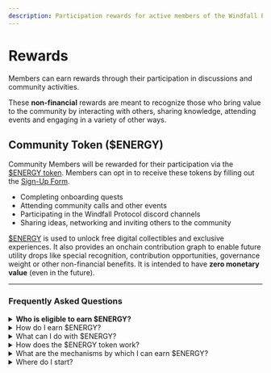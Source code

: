 ```yaml
---
description: Participation rewards for active members of the Windfall Protocol Community.
---
```


# Rewards

Members can earn rewards through their participation in discussions and community activities.

These **non-financial** rewards are meant to recognize those who bring value to the community by interacting with others, sharing knowledge, attending events and engaging in a variety of other ways.

## Community Token ($ENERGY)

Community Members will be rewarded for their participation via the [$ENERGY token](token.md). Members can opt in to receive these tokens by filling out the [Sign-Up Form](https://wreep.deform.cc/community-signup/).

* Completing onboarding quests
* Attending community calls and other events
* Participating in the Windfall Protocol discord channels
* Sharing ideas, networking and inviting others to the community

[$ENERGY](token.md) is used to unlock free digital collectibles and exclusive experiences. It also provides an onchain contribution graph to enable future utility drops like special recognition, contribution opportunities, governance weight or other non-financial benefits. It is intended to have **zero monetary value** (even in the future).

***

### Frequently Asked Questions

<details>

<summary><strong>Who is eligible to earn $ENERGY?</strong></summary>

Everyone in the Windfall Protocol project! Tokens go to members of the Project Community. You can join the Project Community [here](https://wp.docs.superbenefit.org/community/community).

</details>

<details>

<summary>How do I earn $ENERGY?</summary>

The token will be awarded to community members based on their contributions to the community conversations.

* For members of the Pilot Stakeholder Group this can be contributions to designs, giving feedback and voting to signal support for drafts of the Litepaper.
* For other Project Community members it can be things like starting or contributing to community conversations, bringing in new community members and sharing research and insights.

</details>

<details>

<summary>What can I do with $ENERGY?</summary>

$ENERGY builds up in your wallet and acts as a reputation metric. It demonstrates that you have been making valuable contributions to the community.

A higher amount of $ENERGY in your wallet can qualify you to unlock community features and play a larger role in the project community as it evolves.

The more $ENERGY you have the more votes you will have on community proposals on things like design directions for the project. The most engaged members of the community earn the right to have a greater say in the direction of the community (and by extension, the protocol).

You can also use your $ENERGY tokens to unlock commemorative NFTs that may be launched to celebrate milestones in this project.

</details>

<details>

<summary>How does the $ENERGY token work?</summary>

There is a fixed supply of 1 million $ENERGY tokens.

These are allocated to your wallet and should not be sold or given to anyone else.

When you want to unlock access to a feature of the community, the system will query your wallet and ascertain whether you have the requisite $ENERGY tokens to qualify for the access you are requesting.

When you vote on community proposals the system will query your wallet and allow you to vote with the $ENERGY tokens that are in your wallet.

The $ENERGY token is not designed to have a monetary value or be a financial asset.

</details>

<details>

<summary>What are the mechanisms by which I can earn $ENERGY?</summary>

[Sourcecred](https://github.com/superbenefit/sourcecred) - is a system that monitors discord and github and rewards you with points based on different types of interactions that you have on these platforms (see [here](https://github.com/superbenefit/sourcecred) for more details)

Over time we will institute participation mechanisms like Quests, Bounties and Tasks which will create opportunities to earn more $ENERGY tokens.

</details>

<details>

<summary>Where do I start?</summary>

Just start engaging in conversations in discord and contributing feedback on gitbook/github and you will automatically start earning $ENERGY.

If you are an active and valuable member of the community $ENERGY will come to you.

You can see your $ENERGY balance by looking in your wallet.

</details>
